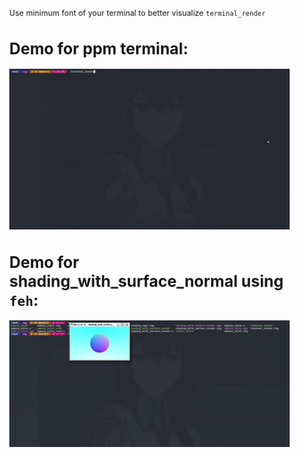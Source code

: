 Use minimum font of your terminal to better visualize `terminal_render`

# Demo for ppm terminal:
![demo](./ppm.gif)

# Demo for shading_with_surface_normal using `feh`:
![demo](./shading_with_surface_normal.png)

